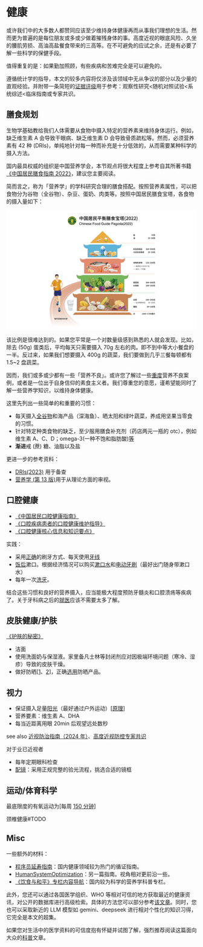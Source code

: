 # 健康

或许我们中的大多数人都赞同应该至少维持身体健康再而从事我们理想的生活。然而更为普遍的是每位朋友或多或少做着摧残身体的事。高度近视的眼底风险、久坐的腰肌劳损、高油高盐餐食带来的三高等。在不可避免的应试之余，还是有必要了解一些科学的保健手段。

值得重复的是：如果勤加照顾，有些疾病和苦难完全是可以避免的。

遵循统计学的指导，本文的较多内容将仅涉及该领域中无从争议的部分以及少量的直观经验。并附带一条简短的[证据评级](https://en.wikipedia.org/wiki/Hierarchy_of_evidence)用于参考：观察性研究<随机对照试验<系统综述<临床指南或专家共识。

## 膳食规划

生物学基础教给我们人体需要从食物中摄入特定的营养素来维持身体运行。例如，缺乏维生素 A 会导致干眼病、缺乏维生素 D 会导致骨质疏松等。然而，必须营养素有 42 种 (DRIs)，单纯地针对每一种而补充是十分低效的，从而需要某种科学的摄入方法。

国内最具权威的组织是中国营养学会，本节观点将很大程度上参考自其所著书籍[《中国居民膳食指南 2022》](https://book.douban.com/subject/35885945/)，建议您主要阅读。

简而言之，称为「营养学」的学科研究合理的膳食搭配。按照营养素属性，可以把食物分为谷物（全谷物）、杂豆、蛋奶、肉类等。按照中国居民膳食宝塔，各食物的摄入量如下：

![膳食宝塔](./assets/chinese-food-guide-pagoda.jpg)

该比例是很难达到的。如果您平常是一个对数量级感到熟悉的人就会发现。比如，除去 (50g) 蛋类后，平均每天只需要摄入 70g 左右的肉。即不到中等大小餐盘的一半。反过来，如果我们想要摄入 400g 的蔬菜，我们要做到几乎三餐每顿都有 1.5~2 盘蔬菜。

因而，我们或多或少都有一些「营养不良」。或许您了解过一些[重度](https://www.zhihu.com/question/620383379)营养不良案例，或者是一位出于自身信仰的素食主义者。我们尊重您的意愿，谨希望能同时了解一些营养学知识，以维持身体健康。

这里先列出一些简单的和重要的习惯：

- 每天摄入[全谷物](https://bangumi.tv/group/topic/401920#post_2803510)和海产品（深海鱼）、晒太阳和绿叶蔬菜，养成用坚果当零食的习惯。
- 针对特定种类食物的缺乏，至少服用膳食补充剂（药店两元一瓶的 otc），例如维生素 A、C、D；omega-3(一种不饱和脂肪酸)[等](https://www.zhihu.com/question/308094956/answer/568888021)
- **渐进**戒 (蔗) 糖、油脂以及盐

更进一步的参考资料：

- [DRIs(2023)](https://book.douban.com/subject/36581765/) 用于备查
- [营养学 (第 13 版)](https://book.douban.com/subject/27057241/)用于从理论方面的审视。

## 口腔健康

- [《中国居民口腔健康指南》](http://www.nhc.gov.cn/wjw/jkshfs/201304/be0eb756d0b44fadbee65ad64ad8ba06.shtml)
- [《口腔疾病患者的口腔健康维护指导》](https://www.cndent.com/archives/88269)
- [《口腔健康核心信息和知识要点》](http://www.nhc.gov.cn/jkj/s5878/201209/55835.shtml)

实践：

- 采用[正确](https://www.whuss.com/article/8936)的刷牙方式、每天使用[牙线](https://www.zhihu.com/question/20842469/answer/44441538)
- [饭后](https://www.zhihu.com/question/34897652/answer/798923896)漱口。根据经济情况可以购买[漱口水](https://www.zhihu.com/question/20368732/answer/16323210)和[电动牙刷](https://www.zhihu.com/question/19825877/answer/15856166)（最好出门随身带漱口水）
- 每年一次[洗牙](https://wjw.hunan.gov.cn/wjw/ztzl/knowledge/jkkpzs/mx/201602/t20160218_4044170.html)。

结合这些习惯和良好的营养摄入，应当能极大程度预防牙髓炎和口腔溃疡等疾病了。关于牙科病之后的[就医](https://www.zhihu.com/question/45957007/answer/100030370)应该不需要太多了解。

## 皮肤健康/护肤

[《护肤的秘密》](https://book.douban.com/subject/35899831/)

- 洁面
- 使用洗面奶与保湿液。家里备凡士林等封闭剂应对因极端环境问题（寒冷、湿疹）导致的皮肤干燥。
- 做好防晒[[1](https://www.nmpa.gov.cn/xxgk/kpzhsh/kpzhshhzhp/20190627092801768.html)、[2](https://oncol.dxy.cn/article/21565)]，正确[选用](https://www.zhihu.com/question/20141423/answer/2423488149)防晒产品。

## 视力

- 保证摄入足量[阳光](https://www.zhihu.com/question/46868950/answer/2920901262)（最好通过户外运动）[[原理](https://zhuanlan.zhihu.com/p/700604841)]
- 营养要素：维生素 A、DHA
- 每当近距离用眼 20min 后观望远处数秒

see also [近视防治指南（2024 年）](http://www.nhc.gov.cn/yzygj/s7653/202405/b6edbd0bf3a64ecc8cef30d72f80ed9e.shtml)、[高度近视防控专家共识](https://bjrmyylib.yuntsg.com/ueditor/jsp/upload/file/20230919/1695130772390094459.pdf)

对于业已近视者

- 每年定期眼科检查
- [配镜](https://ngabbs.com/read.php?tid=37194262&rand=977)：采用正规完整的验光流程，挑选合适的镜框

## 运动/体育科学

最底限度的有氧运动为[每周 [150 分钟](https://iris.who.int/bitstream/handle/10665/337001/9789240014947-chi.pdf)]

颈椎健康#TODO

## Misc

一些额外的材料：

- [程序员延寿指南](https://github.com/geekan/HowToLiveLonger)：国内健康领域较为热门的循证指南。
- [HumanSystemOptimization](https://github.com/zijie0/HumanSystemOptimization)：另一篇指南。视角相对更前沿一些。
- [《饮食与和平》专栏内容导航](https://zhuanlan.zhihu.com/p/197598063)：国内较为科学的营养学科普专栏。

此外，您还可以通过各国医学组织、WHO 等相对可信的地方获取最近的健康资讯，对公开的数据库进行高级检索。具体的方法您可以部分参考[该文章](https://zhuanlan.zhihu.com/p/691572911)。同时，您也可以采取新近的 LLM 模型如 gemini、deepseek 进行相对个性化的知识习得，它完全是本文的超集。

如果您对生活中的医学资料的可信度抱有怀疑并试图了解，强烈推荐阅读这篇面向大众的[科普](https://zhuanlan.zhihu.com/p/19831894)文章。
